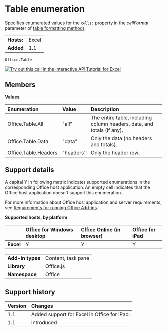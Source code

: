 
# Table enumeration
Specifies enumerated values for the  `cells:` property in the _cellFormat_ parameter of [table formatting methods](../../docs/excel/format-tables-in-add-ins-for-excel.md).

|||
|:-----|:-----|
|**Hosts:**|Excel|
|**Added**|1.1|

```
Office.Table
```

[![Try out this call in the interactive API Tutorial for Excel](../../images/819b84bf-151c-4a12-80c3-d6f8d7c03251.png)](https://officeapitutorial.azurewebsites.net/TryItOut.html)

## Members


**Values**


|**Enumeration**|**Value**|**Description**|
|:-----|:-----|:-----|
|Office.Table.All|"all"|The entire table, including column headers, data, and totals (if any).|
|Office.Table.Data|"data"|Only the data (no headers and totals).|
|Office.Table.Headers|"headers"|Only the header row.|

## Support details


A capital Y in following matrix indicates supported enumerations in the corresponding Office host application. An empty cell indicates that the Office host application doesn't support this enumeration.

For more information about Office host application and server requirements, see [Requirements for running Office Add-ins](../../docs/overview/requirements-for-running-office-add-ins.md).


**Supported hosts, by platform**


||**Office for Windows desktop**|**Office Online (in browser)**|**Office for iPad**|
|:-----|:-----|:-----|:-----|
|**Excel**|Y|Y|Y|

|||
|:-----|:-----|
|**Add-in types**|Content, task pane|
|**Library**|Office.js|
|**Namespace**|Office|

## Support history




|**Version**|**Changes**|
|:-----|:-----|
|1.1|Added support for Excel in Office for iPad.|
|1.1|Introduced|
